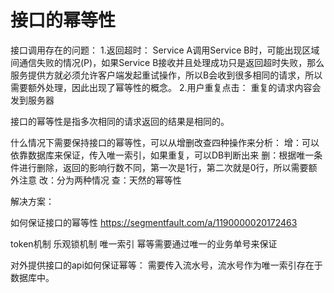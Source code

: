 # 接口的幂等性

接口调用存在的问题：
1.返回超时：
Service A调用Service B时，可能出现区域间通信失败的情况(P)，如果Service B接收并且处理成功只是返回超时失败，那么服务提供方就必须允许客户端发起重试操作，所以B会收到很多相同的请求，所以需要额外处理，因此出现了幂等性的概念。
2.用户重复点击：
重复的请求内容会发到服务器

接口的幂等性是指多次相同的请求返回的结果是相同的。

什么情况下需要保持接口的幂等性，可以从增删改查四种操作来分析：
增：可以依靠数据库来保证，传入唯一索引，如果重复，可以DB判断出来
删：根据唯一条件进行删除，返回的影响行数不同，第一次是1行，第二次就是0行，所以需要额外注意
改：分为两种情况
查：天然的幂等性


解决方案：

如何保证接口的幂等性
https://segmentfault.com/a/1190000020172463

token机制
乐观锁机制
唯一索引
幂等需要通过唯一的业务单号来保证

对外提供接口的api如何保证幂等：
需要传入流水号，流水号作为唯一索引存在于数据库中。

